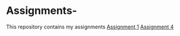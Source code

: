 # Assignments-
This repository contains my assignments
[Assignment 1](https://github.com/maxxius/Assignments-/blob/master/Assignment_week_2%20(3).ipynb)
[Assignment 4](https://github.com/maxxius/Assignments-/blob/master/assignment4.ipynb)
